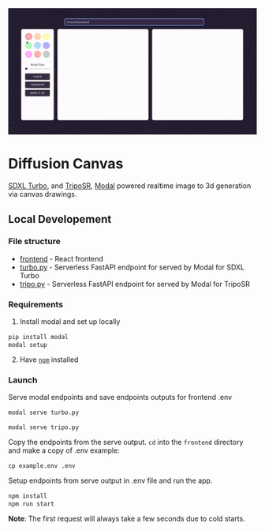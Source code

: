 
<div align="center">
  <img src="assets/demo.gif" alt="Demo">
</div>

# Diffusion Canvas

[SDXL Turbo](https://huggingface.co/stabilityai/sdxl-turbo), and [TripoSR](https://huggingface.co/stabilityai/TripoSR), [Modal](https://modal.com/) powered realtime image to 3d generation via canvas drawings. 

## Local Developement

### File structure

- [frontend](./frontend) - React frontend
- [turbo.py](./turbo.py) - Serverless FastAPI endpoint for served by Modal for SDXL Turbo
- [tripo.py](./tripo.py) - Serverless FastAPI endpoint for served by Modal for TripoSR

### Requirements

1. Install modal and set up locally

```shell
pip install modal
modal setup
```

2. Have [`npm`](https://docs.npmjs.com/downloading-and-installing-node-js-and-npm) installed

### Launch

Serve modal endpoints and save endpoints outputs for frontend .env 

```shell
modal serve turbo.py
```
```shell
modal serve tripo.py
```

Copy the endpoints from the serve output.  `cd` into the `frontend` directory and make a copy of .env example:

```shell
cp example.env .env
```

Setup endpoints from serve output in .env file and run the app. 

```shell
npm install
npm run start
```

**Note**: The first request will always take a few seconds due to cold starts. 
